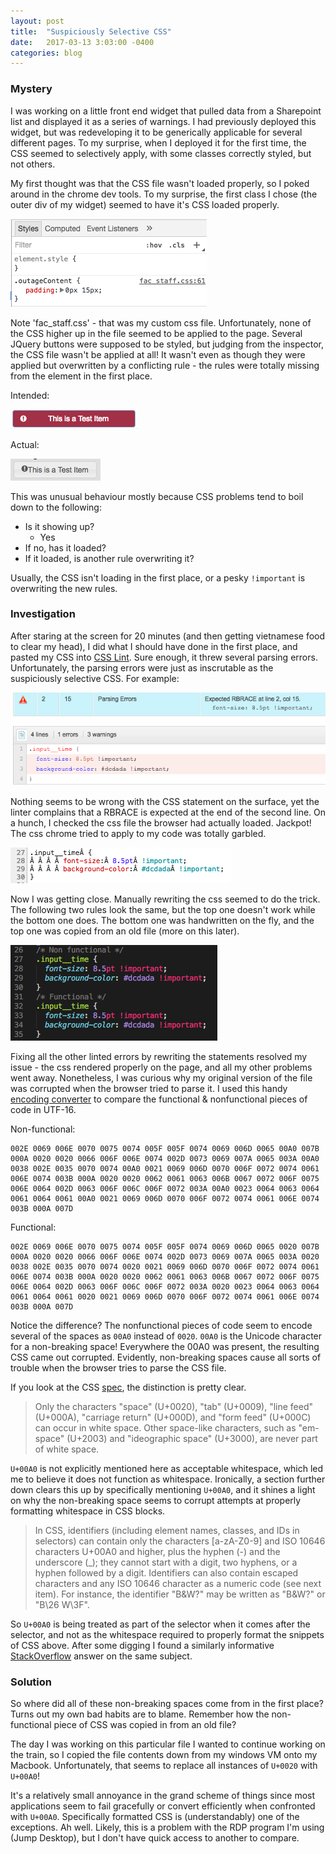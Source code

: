 ```yaml
---
layout: post
title: 	"Suspiciously Selective CSS"
date: 	2017-03-13 3:03:00 -0400
categories: blog
---
```

### Mystery

I was working on a little front end widget that pulled data from a Sharepoint list and displayed it as a series of warnings. I had previously deployed this widget, but was redeveloping it to be generically applicable for several different pages. To my surprise, when I deployed it for the first time, the CSS seemed to selectively apply, with some classes correctly styled, but not others. 

My first thought was that the CSS file wasn't loaded properly, so I poked around in the chrome dev tools. To my surprise, the first class I chose (the outer div of my widget) seemed to have it's CSS loaded properly. 

![outer_div](/assets/images/2017-03-13/outer_div.png)

Note 'fac_staff.css' - that was my custom css file. Unfortunately, none of the CSS higher up in the file seemed to be applied to the page. Several JQuery buttons were supposed to be styled, but judging from the inspector, the CSS file wasn't be applied at all! It wasn't even as though they were applied but overwritten by a conflicting rule - the rules were totally missing from the element in the first place. 

Intended:

![intended_button](/assets/images/2017-03-13/intended_button.png)

Actual:

![actual_button](/assets/images/2017-03-13/actual_button.png)

This was unusual behaviour mostly because CSS problems tend to boil down to the following:

* Is it showing up?
	* Yes 
* If no, has it loaded?
* If it loaded, is another rule overwriting it?

Usually, the CSS isn't loading in the first place, or a pesky `!important` is overwriting the new rules. 

### Investigation

After staring at the screen for 20 minutes (and then getting vietnamese food to clear my head), I did what I should have done in the first place, and pasted my CSS into [CSS Lint](http://csslint.net/). Sure enough, it threw several parsing errors. Unfortunately, the parsing errors were just as inscrutable as the suspiciously selective CSS. For example:

![wonky_lint](/assets/images/2017-03-13/wonky_lint.png)

Nothing seems to be wrong with the CSS statement on the surface, yet the linter complains that a RBRACE is expected at the end of the second line. On a hunch, I checked the css file the browser had actually loaded. Jackpot! The css chrome tried to apply to my code was totally garbled.

![garbled_css](/assets/images/2017-03-13/garbled_css.png)

Now I was getting close. Manually rewriting the css seemed to do the trick. The following two rules look the same, but the top one doesn't work while the bottom one does. The bottom one was handwritten on the fly, and the top one was copied from an old file (more on this later).

![functional_nonfunctional](/assets/images/2017-03-13/functional_nonfuctional.png)

Fixing all the other linted errors by rewriting the statements resolved my issue - the css rendered properly on the page, and all my other problems went away. Nonetheless, I was curious why my original version of the file was corrupted when the browser tried to parse it. I used this handy [encoding converter](https://r12a.github.io/apps/conversion/) to compare the functional & nonfunctional pieces of code in UTF-16. 

Non-functional:
```
002E 0069 006E 0070 0075 0074 005F 005F 0074 0069 006D 0065 00A0 007B 000A 0020 0020 0066 006F 006E 0074 002D 0073 0069 007A 0065 003A 00A0 0038 002E 0035 0070 0074 00A0 0021 0069 006D 0070 006F 0072 0074 0061 006E 0074 003B 000A 0020 0020 0062 0061 0063 006B 0067 0072 006F 0075 006E 0064 002D 0063 006F 006C 006F 0072 003A 00A0 0023 0064 0063 0064 0061 0064 0061 00A0 0021 0069 006D 0070 006F 0072 0074 0061 006E 0074 003B 000A 007D
```

Functional: 
```
002E 0069 006E 0070 0075 0074 005F 005F 0074 0069 006D 0065 0020 007B 000A 0020 0020 0066 006F 006E 0074 002D 0073 0069 007A 0065 003A 0020 0038 002E 0035 0070 0074 0020 0021 0069 006D 0070 006F 0072 0074 0061 006E 0074 003B 000A 0020 0020 0062 0061 0063 006B 0067 0072 006F 0075 006E 0064 002D 0063 006F 006C 006F 0072 003A 0020 0023 0064 0063 0064 0061 0064 0061 0020 0021 0069 006D 0070 006F 0072 0074 0061 006E 0074 003B 000A 007D
```

Notice the difference? The nonfunctional pieces of code seem to encode several of the spaces as `00A0` instead of `0020`. `00A0` is the Unicode character for a non-breaking space! Everywhere the 00A0 was present, the resulting CSS came out corrupted. Evidently, non-breaking spaces cause all sorts of trouble when the browser tries to parse the CSS file. 

If you look at the CSS [spec](http://www.w3.org/TR/CSS21/syndata.html), the distinction is pretty clear. 

> Only the characters "space" (U+0020), "tab" (U+0009), "line feed" (U+000A), "carriage return" (U+000D), and "form feed" (U+000C) can occur in white space. Other space-like characters, such as "em-space" (U+2003) and "ideographic space" (U+3000), are never part of white space.

`U+00A0` is not explicitly mentioned here as acceptable whitespace, which led me to believe it does not function as whitespace. Ironically, a section further down clears this up by specifically mentioning `U+00A0`, and it shines a light on why the non-breaking space seems to corrupt attempts at properly formatting whitespace in CSS blocks. 

> In CSS, identifiers (including element names, classes, and IDs in selectors) can contain only the characters [a-zA-Z0-9] and ISO 10646 characters U+00A0 and higher, plus the hyphen (-) and the underscore (_); they cannot start with a digit, two hyphens, or a hyphen followed by a digit. Identifiers can also contain escaped characters and any ISO 10646 character as a numeric code (see next item). For instance, the identifier "B&W?" may be written as "B\&W\?" or "B\26 W\3F".

So `U+00A0` is being treated as part of the selector when it comes after the selector, and not as the whitespace required to properly format the snippets of CSS above. After some digging I found a similarly informative [StackOverflow](http://stackoverflow.com/questions/28339327/why-non-breaking-space-is-not-allowed-in-css-declarations) answer on the same subject.

### Solution 

So where did all of these non-breaking spaces come from in the first place? Turns out my own bad habits are to blame. Remember how the non-functional piece of CSS was copied in from an old file? 

The day I was working on this particular file I wanted to continue working on the train, so I copied the file contents down from my windows VM onto my Macbook. Unfortunately, that seems to replace all instances of `U+0020` with `U+00A0`!

It's a relatively small annoyance in the grand scheme of things since most applications seem to fail gracefully or convert efficiently when confronted with `U+00A0`. Specifically formatted CSS is (understandably) one of the exceptions. Ah well. Likely, this is a problem with the RDP program I'm using (Jump Desktop), but I don't have quick access to another to compare. 
